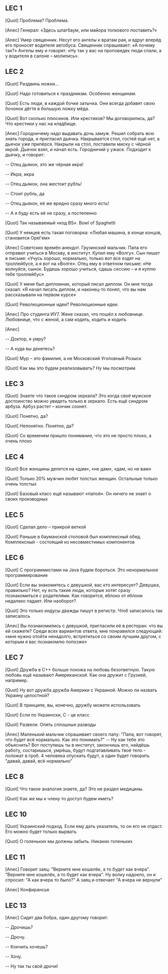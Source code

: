 ## LEC 1

[Quot] Проблема? Проблема.

[Anec] Генерал: «Здесь шлагбаум, или майора толкового поставить?»

[Anec] Умер священник. Несут его ангелы к вратам рая, и вдруг вперёд его проносят водителя автобуса. Священник спрашивает: «А почему так?» Ангелы ему и говорят: «Ну так у вас на проповедях люди спали, а у водителя в салоне – молились».

## LEC 2

[Quot] Раздвинь ножки…

[Quot] Надо готовиться к праздникам. Особенно женщинам.

[Quot] Есть люди, в каждой бочке затычка. Они всегда добавят свою бочонок дёгтя в большую ложку мёда.

[Quot] Вот сколько плюсиков. Или крестиков? Мы договорились, да? Что крестики у нас на кладбище.

[Anec] Городничему надо выдавать дочь замуж. Решил собрать всю знать города, и пригласил дьячка. Накрывается стол, гостей ещё нет, а дьячок уже припёрся. Накрыли на стол, поставили миску с чёрной икрой. Дьячок взял, и начал есть. Городничий у ужасе. Подходит к дьячку, и говорит:

-- Отец дьякон, это же чёрная икра!

-- Икра, икра

-- Отец дьякон, она жестоит рубль!

-- Стоит рубль, да

-- Отец дьякон, её же вредно сразу много есть!

-- А я буду есть её не сразу, а постепенно

[Quot] Так называемый «код BS». Bowl of Spaghetti

[Quot] У немцев есть такая поговорка: «Любая машина, в конце концов, становится Opel’ем»

[Anec] Советских времён анекдот. Грузинский мальчик. Папа его отправил учиться в Москву, в институт. Купил ему «Волгу». Сын пишет в письме: «Учусь хорошо, нормально, только вот все ездят на троллейбусе, а я вот на «Волге». Отец ему в ответном письме: «Не волнуйся, сынок. Будешь хорошо учиться, сдашь сессию – и я куплю тебе троллейбус»

[Quot] У меня был дипломник, который писал диплом. Он мне тогда сказал: «Я начал писать диплом, и наконец-то понял, что вы нам рассказывали на первом курсе»

[Quot] Революционные идеи? Революционные идеи.

[Anec] Про студента ИУ7. Жене сказал, что пошёл к любовнице. Любовнице, что с женой, а сам кодить, кодить и кодить

[Anec]

-- Доктор, я умру?

-- А куда вы денетесь?

[Quot] Мур – это фамилия, а не Московский Уголовный Розыск

[Quot] Как мы это будем реализовывать? Ну мы посмотрим

## LEC 3

[Quot] Знаете что такое синдром зеркала? Это когда своё мужское достоинство можно увидеть только в зеркало. Есть ещё синдром арбуза. Арбуз растет – кончик сохнет.

[Quot] Понятно, да?

[Quot] Непонятно. Понятно, да?

[Quot] Со временем пришло понимание, что это не просто плохо, а очень плохо

## LEC 4

[Quot] Все женщины делятся на «дам», «не дам», «дам, но не вам»

[Quot] Только 20% мужчин любят толстых женщин. Остальные только очень толстых

[Quot] Базовый класс ещё называют «папой». Он ничего не знает о своих производных

## LEC 5

[Quot] Сделал дело – прикрой веткой

[Quot] Раньше в бауманской столовой был комплексный обед. Комплексный - состоящий из несовместимых компонентов

## LEC 6

[Quot] С программистами на Java будем бороться. Это ненормальное программирование

[Quot] Если вы знакомитесь с девушкой, вас кто интересует? Девушка, правильно? Нет, ну есть такие люди, которые хотят сразу познакомиться с родителями. Как говорится, яблоко от яблони недалеко падает. Или наоборот?

[Quot] Это только индусы дважды пишут в регистр. Чтоб записалось так записалось

[Anec] Вы познакомились с девушкой, пригласили её в ресторан: что вы ей скажете? Среди всех вариантов ответа, мне понравился следующий: «мне нужно отойти ненадолго, встретиться со своим лучшим другом, с которым я вас познакомлю попозже»

## LEC 7

[Quot] Дружба в C++ больше похожа на любовь безответную. Такую любовь ещё называют Американской. Как она дружит с Грузией, например.

[Quot] Ну вот дружба дружба Америки с Украиной. Можно ли назвать Украину целостной?

[Quot] В принципе, вы, конечно, дружбу можете использовать

[Quot] Если по Украински, C - це класс

[Quot] Развели. Опять сплошные разводы

[Anec] Маленький мальчик спрашивает своего папу: "Папа, вот говорят, что будет всё нормально. Как это понимать?"
-- Ну как тебе это объяснить? Вот поступишь ты в институт, закончишь его, найдёшь работу, состаришься, умрёшь, будут подгатавливать твоё тело - положат в гроб. 4 человека опускать будут, а один будет говорить "давай, давай, всё нормально"

## LEC 8

[Quot] Что такое аналогия знаете, да? Это не раздел медицины.

[Quot] Как же мы к члену то доступ будем иметь?

## LEC 10

[Quot] Украинский подход. Если ему дать указатель, то он его не отдаст. Его можно будет только вырвать

[Quot] О голеньких мы должны забыть. Никаких голеньких

## LEC 11

[Anec] Говорит заяц: "Верните мне кошелёк, а то будет как вчера". "Верните мне кошелёк, а то будет как вчера". Ну волку надоело, он и спросил: "А как вчера то было?" А заяц и отвечает "А вчера не вернули"

[Anec] Конфирансье

## LEC 13

[Anec] Сидят два бобра, один другому говорит:

-- Дрочишь?

-- Дрочу.

-- Кончить хочешь?

-- Хочу.

-- Ну так ты свой дрочи!
